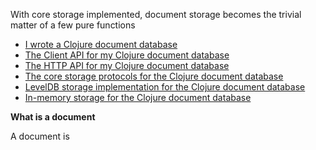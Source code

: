 With core storage implemented, document storage becomes the trivial matter of a few pure functions

- [I wrote a Clojure document database](/entries/i-wrote-a-document-database-in-clojure.html)
- [The Client API for my Clojure document database](/entries/the-client-api-for-my-clojure-document-database.html)
- [The HTTP API for my Clojure document database](/entries/the-http-api-for-my-clojure-document-database.html)
- [The core storage protocols for the Clojure document database](/entries/the-core-storage-protocols-for-my-clojure-document-database.html)
- [LevelDB storage implementation for the Clojure document database](/entries/the-leveldb-storage-for-my-clojure-document-database.html)
- [In-memory storage for the Clojure document database](/the-inmemory-storage-for-my-clojure-document-database.html)

**What is a document**

A document is


